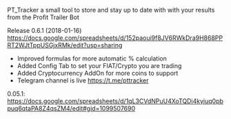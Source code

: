 PT_Tracker a small tool to store and stay up to date with with your results from the Profit Trailer Bot

Release 0.6.1 (2018-01-16)
https://docs.google.com/spreadsheets/d/152paoui9f8JV6RWkDra9H868PPRT2WJtTppUSGjxRMk/edit?usp=sharing

- Improved formulas for more automatic % calculation
- Added Config Tab to set your FIAT/Crypto you are trading
- Added Cryptocurrency AddOn for more coins to support
- Telegram channel is live https://t.me/pttracker

0.05.1:
https://docs.google.com/spreadsheets/d/1qL3CVdNPuU4XoTQDi4kyiuq0pbpuq6qtaPA8Z4qsZM4/edit#gid=1099507690
